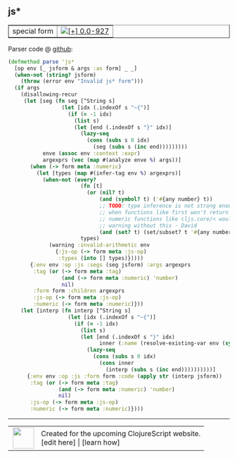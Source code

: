 ## js\*



 <table border="1">
<tr>
<td>special form</td>
<td><a href="https://github.com/cljsinfo/cljs-api-docs/tree/0.0-927"><img valign="middle" alt="[+] 0.0-927" title="Added in 0.0-927" src="https://img.shields.io/badge/+-0.0--927-lightgrey.svg"></a> </td>
</tr>
</table>









Parser code @ [github](https://github.com/clojure/clojurescript/blob/r2342/src/clj/cljs/analyzer.clj#L1306-L1359):

```clj
(defmethod parse 'js*
  [op env [_ jsform & args :as form] _ _]
  (when-not (string? jsform)
    (throw (error env "Invalid js* form")))
  (if args
    (disallowing-recur
     (let [seg (fn seg [^String s]
                 (let [idx (.indexOf s "~{")]
                   (if (= -1 idx)
                     (list s)
                     (let [end (.indexOf s "}" idx)]
                       (lazy-seq
                         (cons (subs s 0 idx)
                           (seg (subs s (inc end)))))))))
           enve (assoc env :context :expr)
           argexprs (vec (map #(analyze enve %) args))]
       (when (-> form meta :numeric)
         (let [types (map #(infer-tag env %) argexprs)]
           (when-not (every?
                       (fn [t]
                         (or (nil? t)
                             (and (symbol? t) ('#{any number} t))
                             ;; TODO: type inference is not strong enough to detect that
                             ;; when functions like first won't return nil, so variadic
                             ;; numeric functions like cljs.core/< would produce a spurious
                             ;; warning without this - David
                             (and (set? t) (set/subset? t '#{any number nil clj-nil}))))
                       types)
             (warning :invalid-arithmetic env
               {:js-op (-> form meta :js-op)
                :types (into [] types)}))))
       {:env env :op :js :segs (seg jsform) :args argexprs
        :tag (or (-> form meta :tag)
                 (and (-> form meta :numeric) 'number)
                 nil)
        :form form :children argexprs
        :js-op (-> form meta :js-op)
        :numeric (-> form meta :numeric)}))
    (let [interp (fn interp [^String s]
                   (let [idx (.indexOf s "~{")]
                     (if (= -1 idx)
                       (list s)
                       (let [end (.indexOf s "}" idx)
                             inner (:name (resolve-existing-var env (symbol (subs s (+ 2 idx) end))))]
                         (lazy-seq
                           (cons (subs s 0 idx)
                             (cons inner
                               (interp (subs s (inc end))))))))))]
      {:env env :op :js :form form :code (apply str (interp jsform))
       :tag (or (-> form meta :tag)
                (and (-> form meta :numeric) 'number)
                nil)
       :js-op (-> form meta :js-op)
       :numeric (-> form meta :numeric)})))
```

<!--
Repo - tag - source tree - lines:

 <pre>
clojurescript @ r2342
└── src
    └── clj
        └── cljs
            └── <ins>[analyzer.clj:1306-1359](https://github.com/clojure/clojurescript/blob/r2342/src/clj/cljs/analyzer.clj#L1306-L1359)</ins>
</pre>

-->

---




 <table>
<tr><td>
<img valign="middle" align="right" width="48px" src="http://i.imgur.com/Hi20huC.png">
</td><td>
Created for the upcoming ClojureScript website.<br>
[edit here] | [learn how]
</td></tr></table>

[edit here]:https://github.com/cljsinfo/cljs-api-docs/blob/master/cljsdoc/special/jsSTAR.cljsdoc
[learn how]:https://github.com/cljsinfo/cljs-api-docs/wiki/cljsdoc-files

<!--

This information was too distracting to show to readers, but I'll leave it
commented here since it is helpful to:

- pretty-print the data used to generate this document
- and show how to retrieve that data



The API data for this symbol:

```clj
{:ns "special",
 :name "js*",
 :type "special form",
 :source {:code "(defmethod parse 'js*\n  [op env [_ jsform & args :as form] _ _]\n  (when-not (string? jsform)\n    (throw (error env \"Invalid js* form\")))\n  (if args\n    (disallowing-recur\n     (let [seg (fn seg [^String s]\n                 (let [idx (.indexOf s \"~{\")]\n                   (if (= -1 idx)\n                     (list s)\n                     (let [end (.indexOf s \"}\" idx)]\n                       (lazy-seq\n                         (cons (subs s 0 idx)\n                           (seg (subs s (inc end)))))))))\n           enve (assoc env :context :expr)\n           argexprs (vec (map #(analyze enve %) args))]\n       (when (-> form meta :numeric)\n         (let [types (map #(infer-tag env %) argexprs)]\n           (when-not (every?\n                       (fn [t]\n                         (or (nil? t)\n                             (and (symbol? t) ('#{any number} t))\n                             ;; TODO: type inference is not strong enough to detect that\n                             ;; when functions like first won't return nil, so variadic\n                             ;; numeric functions like cljs.core/< would produce a spurious\n                             ;; warning without this - David\n                             (and (set? t) (set/subset? t '#{any number nil clj-nil}))))\n                       types)\n             (warning :invalid-arithmetic env\n               {:js-op (-> form meta :js-op)\n                :types (into [] types)}))))\n       {:env env :op :js :segs (seg jsform) :args argexprs\n        :tag (or (-> form meta :tag)\n                 (and (-> form meta :numeric) 'number)\n                 nil)\n        :form form :children argexprs\n        :js-op (-> form meta :js-op)\n        :numeric (-> form meta :numeric)}))\n    (let [interp (fn interp [^String s]\n                   (let [idx (.indexOf s \"~{\")]\n                     (if (= -1 idx)\n                       (list s)\n                       (let [end (.indexOf s \"}\" idx)\n                             inner (:name (resolve-existing-var env (symbol (subs s (+ 2 idx) end))))]\n                         (lazy-seq\n                           (cons (subs s 0 idx)\n                             (cons inner\n                               (interp (subs s (inc end))))))))))]\n      {:env env :op :js :form form :code (apply str (interp jsform))\n       :tag (or (-> form meta :tag)\n                (and (-> form meta :numeric) 'number)\n                nil)\n       :js-op (-> form meta :js-op)\n       :numeric (-> form meta :numeric)})))",
          :title "Parser code",
          :repo "clojurescript",
          :tag "r2342",
          :filename "src/clj/cljs/analyzer.clj",
          :lines [1306 1359]},
 :full-name "special/js*",
 :full-name-encode "special/jsSTAR",
 :history [["+" "0.0-927"]]}

```

Retrieve the API data for this symbol:

```clj
;; from Clojure REPL
(require '[clojure.edn :as edn])
(-> (slurp "https://raw.githubusercontent.com/cljsinfo/cljs-api-docs/catalog/cljs-api.edn")
    (edn/read-string)
    (get-in [:symbols "special/js*"]))
```

-->
